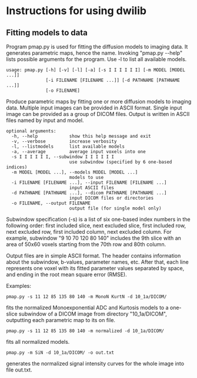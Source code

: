 Instructions for using dwilib
=============================

Fitting models to data
----------------------

Program pmap.py is used for fitting the diffusion models to imaging data. It
generates parametric maps, hence the name. Invoking "pmap.py --help" lists
possible arguments for the program. Use -l to list all available models.

    usage: pmap.py [-h] [-v] [-l] [-a] [-s I I I I I I] [-m MODEL [MODEL ...]]
                   [-i FILENAME [FILENAME ...]] [-d PATHNAME [PATHNAME ...]]
                   [-o FILENAME]

Produce parametric maps by fitting one or more diffusion models to imaging
data. Multiple input images can be provided in ASCII format. Single input image
can be provided as a group of DICOM files. Output is written in ASCII files
named by input and model.

    optional arguments:
      -h, --help            show this help message and exit
      -v, --verbose         increase verbosity
      -l, --listmodels      list available models
      -a, --average         average input voxels into one
      -s I I I I I I, --subwindow I I I I I I
                            use subwindow (specified by 6 one-based indices)
      -m MODEL [MODEL ...], --models MODEL [MODEL ...]
                            models to use
      -i FILENAME [FILENAME ...], --input FILENAME [FILENAME ...]
                            input ASCII files
      -d PATHNAME [PATHNAME ...], --dicom PATHNAME [PATHNAME ...]
                            input DICOM files or directories
      -o FILENAME, --output FILENAME
                            output file (for single model only)

Subwindow specification (-s) is a list of six one-based index numbers in the
following order: first included slice, next excluded slice, first included row,
next excluded row, first included column, next excluded column. For example,
subwindow "9 10 70 120 80 140" includes the 9th slice with an area of 50x60
voxels starting from the 70th row and 80th column.

Output files are in simple ASCII format. The header contains information about
the subwindow, b-values, parameter names, etc. After that, each line represents
one voxel with its fitted parameter values separated by space, and ending in
the root mean square error (RMSE).

Examples:

    pmap.py -s 11 12 85 135 80 140 -m MonoN KurtN -d 10_1a/DICOM/

fits the normalized Monoexponential ADC and Kurtosis models to a one-slice
subwindow of a DICOM image from directory "10_1a/DICOM", outputting each
parametric map to its on file.

    pmap.py -s 11 12 85 135 80 140 -m normalized -d 10_1a/DICOM/

fits all normalized models.

    pmap.py -m SiN -d 10_1a/DICOM/ -o out.txt

generates the normalized signal intensity curves for the whole image into file
out.txt.
